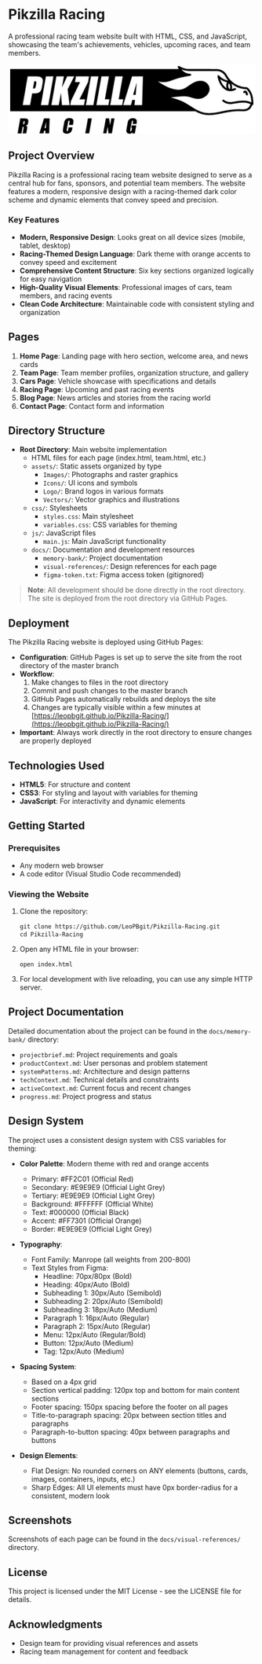 # Pikzilla Racing

A professional racing team website built with HTML, CSS, and JavaScript, showcasing the team's achievements, vehicles, upcoming races, and team members.

![Pikzilla Racing Logo](assets/Logo/Pikzilla%20Logo.svg)

## Project Overview

Pikzilla Racing is a professional racing team website designed to serve as a central hub for fans, sponsors, and potential team members. The website features a modern, responsive design with a racing-themed dark color scheme and dynamic elements that convey speed and precision.

### Key Features

- **Modern, Responsive Design**: Looks great on all device sizes (mobile, tablet, desktop)
- **Racing-Themed Design Language**: Dark theme with orange accents to convey speed and excitement
- **Comprehensive Content Structure**: Six key sections organized logically for easy navigation
- **High-Quality Visual Elements**: Professional images of cars, team members, and racing events
- **Clean Code Architecture**: Maintainable code with consistent styling and organization

## Pages

1. **Home Page**: Landing page with hero section, welcome area, and news cards
2. **Team Page**: Team member profiles, organization structure, and gallery
3. **Cars Page**: Vehicle showcase with specifications and details
4. **Racing Page**: Upcoming and past racing events
5. **Blog Page**: News articles and stories from the racing world
6. **Contact Page**: Contact form and information

## Directory Structure

- **Root Directory**: Main website implementation
  - HTML files for each page (index.html, team.html, etc.)
  - `assets/`: Static assets organized by type
    - `Images/`: Photographs and raster graphics
    - `Icons/`: UI icons and symbols
    - `Logo/`: Brand logos in various formats
    - `Vectors/`: Vector graphics and illustrations
  - `css/`: Stylesheets
    - `styles.css`: Main stylesheet
    - `variables.css`: CSS variables for theming
  - `js/`: JavaScript files
    - `main.js`: Main JavaScript functionality
  - `docs/`: Documentation and development resources
    - `memory-bank/`: Project documentation
    - `visual-references/`: Design references for each page
    - `figma-token.txt`: Figma access token (gitignored)

> **Note**: All development should be done directly in the root directory. The site is deployed from the root directory via GitHub Pages.

## Deployment

The Pikzilla Racing website is deployed using GitHub Pages:

- **Configuration**: GitHub Pages is set up to serve the site from the root directory of the master branch
- **Workflow**:
  1. Make changes to files in the root directory
  2. Commit and push changes to the master branch
  3. GitHub Pages automatically rebuilds and deploys the site
  4. Changes are typically visible within a few minutes at [https://leopbgit.github.io/Pikzilla-Racing/](https://leopbgit.github.io/Pikzilla-Racing/)
- **Important**: Always work directly in the root directory to ensure changes are properly deployed

## Technologies Used

- **HTML5**: For structure and content
- **CSS3**: For styling and layout with variables for theming
- **JavaScript**: For interactivity and dynamic elements

## Getting Started

### Prerequisites

- Any modern web browser
- A code editor (Visual Studio Code recommended)

### Viewing the Website

1. Clone the repository:
   ```
   git clone https://github.com/LeoPBgit/Pikzilla-Racing.git
   cd Pikzilla-Racing
   ```

2. Open any HTML file in your browser:
   ```
   open index.html
   ```

3. For local development with live reloading, you can use any simple HTTP server.

## Project Documentation

Detailed documentation about the project can be found in the `docs/memory-bank/` directory:

- `projectbrief.md`: Project requirements and goals
- `productContext.md`: User personas and problem statement
- `systemPatterns.md`: Architecture and design patterns
- `techContext.md`: Technical details and constraints
- `activeContext.md`: Current focus and recent changes
- `progress.md`: Project progress and status

## Design System

The project uses a consistent design system with CSS variables for theming:

- **Color Palette**: Modern theme with red and orange accents
  - Primary: #FF2C01 (Official Red)
  - Secondary: #E9E9E9 (Official Light Grey)
  - Tertiary: #E9E9E9 (Official Light Grey)
  - Background: #FFFFFF (Official White)
  - Text: #000000 (Official Black)
  - Accent: #FF7301 (Official Orange)
  - Border: #E9E9E9 (Official Light Grey)

- **Typography**:
  - Font Family: Manrope (all weights from 200-800)
  - Text Styles from Figma:
    - Headline: 70px/80px (Bold)
    - Heading: 40px/Auto (Bold)
    - Subheading 1: 30px/Auto (Semibold)
    - Subheading 2: 20px/Auto (Semibold)
    - Subheading 3: 18px/Auto (Medium)
    - Paragraph 1: 16px/Auto (Regular)
    - Paragraph 2: 15px/Auto (Regular)
    - Menu: 12px/Auto (Regular/Bold)
    - Button: 12px/Auto (Medium)
    - Tag: 12px/Auto (Medium)

- **Spacing System**: 
  - Based on a 4px grid
  - Section vertical padding: 120px top and bottom for main content sections
  - Footer spacing: 150px spacing before the footer on all pages
  - Title-to-paragraph spacing: 20px between section titles and paragraphs
  - Paragraph-to-button spacing: 40px between paragraphs and buttons

- **Design Elements**:
  - Flat Design: No rounded corners on ANY elements (buttons, cards, images, containers, inputs, etc.)
  - Sharp Edges: All UI elements must have 0px border-radius for a consistent, modern look

## Screenshots

Screenshots of each page can be found in the `docs/visual-references/` directory.

## License

This project is licensed under the MIT License - see the LICENSE file for details.

## Acknowledgments

- Design team for providing visual references and assets
- Racing team management for content and feedback
